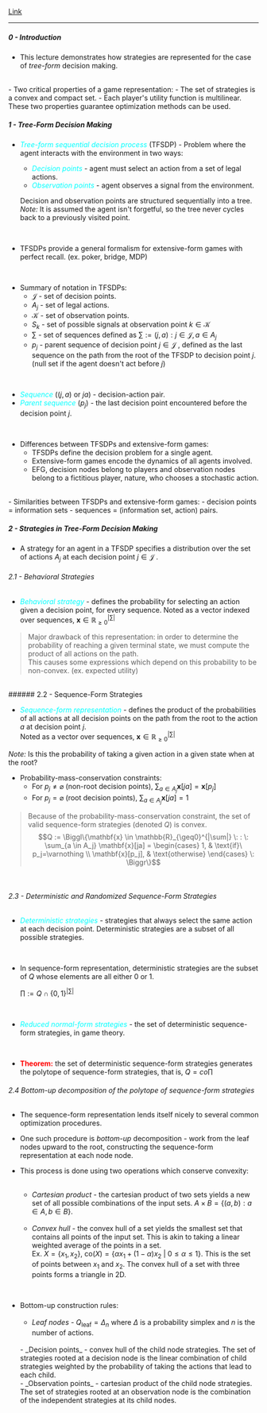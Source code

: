 [Link](https://www.cs.cmu.edu/~sandholm/cs15-888F21/L02_sequence_form.pdf)
***

##### 0 - Introduction

- This lecture demonstrates how strategies are represented for the case of _tree-form_ decision making.
<br/>
- Two critical properties of a game representation:
	- The set of strategies is a convex and compact set.
	- Each player's utility function is multilinear.
These two properties guarantee optimization methods can be used.
<br/>

##### 1 - Tree-Form Decision Making

- <span style="color:cyan"><i>Tree-form sequential decision process</i></span> (TFSDP) - Problem where the agent interacts with the environment in two ways:
	- <span style="color:cyan"><i>Decision points</i></span> - agent must select an action from a set of legal actions.
	- <span style="color:cyan"><i>Observation points</i></span> - agent observes a signal from the environment.
	
	Decision and observation points are structured sequentially into a tree. <br/>
	_Note:_ It is assumed the agent isn't forgetful, so the tree never cycles back to a previously visited point.
<br/>

- TFSDPs provide a general formalism for extensive-form games with perfect recall.
   (ex. poker, bridge, MDP) 
<br/>

- Summary of notation in TFSDPs: <br/>
	- $\mathcal{J}$ - set of decision points. <br/>
	- $A_j$ - set of legal actions. <br/>
	- $\mathcal{K}$ - set of observation points. <br/>
	- $S_k$ - set of possible signals at observation point $k \in \mathcal{K}$ <br/>
	- $\sum$ - set of sequences defined as $\sum := {(j,a): j \in \mathcal{J}, a \in A_j}$ <br/>
	 - $p_j$ - parent sequence of decision point $j \in \mathcal{J}$ , defined as the last sequence on the path from the root of the TFSDP to decision point $j$.
	   (null set if the agent doesn't act before $j$)
<br/>

- <span style="color:cyan"><i>Sequence</i></span> ($(j,a)$ or $ja$) - decision-action pair.
- <span style="color:cyan"><i>Parent sequence</i></span> ($p_j$) - the last decision point encountered before the decision point $j$.
<br/>

- Differences between TFSDPs and extensive-form games:
	- TFSDPs define the decision problem for a single agent.
	- Extensive-form games encode the dynamics of all agents involved. 
	- EFG, decision nodes belong to players and observation nodes belong to a fictitious player, nature, who chooses a stochastic action.
<br/>
- Similarities between TFSDPs and extensive-form games:
	- decision points = information sets
	- sequences = (information set, action) pairs.
<br/>

##### 2 - Strategies in Tree-Form Decision Making

- A strategy for an agent in a TFSDP specifies a distribution over the set of actions $A_j$ at each decision point $j \in \mathcal{J}$ .

###### 2.1 - Behavioral Strategies

- <span style="color:cyan"><i>Behavioral strategy</i></span> - defines the probability for selecting an action given a decision point, for every sequence. Noted as a vector indexed over sequences, $\mathbf{x} \in \mathbb{R}_{\geq0}^{|\sum|}$

> Major drawback of this representation: in order to determine the probability of reaching a given terminal state, we must compute the product of all actions on the path.<br/>
> This causes some expressions which depend on this probability to be non-convex.
> (ex. expected utility)
<br/>
###### 2.2 - Sequence-Form Strategies

- <span style="color:cyan"><i>Sequence-form representation</i></span> - defines the product of the probabilities of all actions at all decision points on the path from the root to the action $a$ at decision point $j$. <br/> Noted as a vector over sequences, $\mathbf{x} \in \mathbb{R}_{\geq0}^{|\sum|}$ <br/>

_Note:_ Is this the probability of taking a given action in a given state when at the root? <br/>

- Probability-mass-conservation constraints:
	- For $p_j \neq \varnothing$ (non-root decision points),   $\sum_{a \in A_j} \mathbf{x}[ja] = \mathbf{x}[p_j]$
	- For $p_j = \varnothing$ (root decision points), $\sum_{a \in A_j}\mathbf{x}[ja] = 1$ 

> Because of the probability-mass-conservation constraint, the set of valid sequence-form strategies (denoted $Q$) is convex.
> $$Q := \Biggl\{\mathbf{x} \in \mathbb{R}_{\geq0}^{|\sum|} \: : \: \sum_{a \in A_j} \mathbf{x}[ja] = \begin{cases} 1, & \text{if}\ p_j=\varnothing \\ \mathbf{x}[p_j], & \text{otherwise} \end{cases} \: \Biggr\}$$
<br/>

###### 2.3 - Deterministic and Randomized Sequence-Form Strategies

- <span style="color:cyan"><i>Deterministic strategies</i></span> - strategies that always select the same action at each decision point. Deterministic strategies are a subset of all possible strategies.
<br/>

- In sequence-form representation, deterministic strategies are the subset of $Q$ whose elements are all either $0$ or $1$.

   $\prod := Q \cap \{0, 1\}^{|\sum|}$ 
<br/>

- <span style="color:cyan"><i>Reduced normal-form strategies</i></span> - the set of deterministic sequence-form strategies, in game theory.
<br/>

- <span style="color:red"><b>Theorem:</b></span> the set of deterministic sequence-form strategies generates the polytope of sequence-form strategies, that is, $Q = co\prod$ 

###### 2.4 Bottom-up decomposition of the polytope of sequence-form strategies

- The sequence-form representation lends itself nicely to several common optimization procedures.
  <br/>

- One such procedure is _bottom-up_ decomposition - work from the leaf nodes upward to the root, constructing the sequence-form representation at each node node.
  <br/>

- This process is done using two operations which conserve convexity: <br/><br/>
	- _Cartesian product_ - the cartesian product of two sets yields a new set of all possible combinations of the input sets. $A \times B = \{(a,b) : a \in A, b \in B\}$. <br/> <br/>
	- _Convex hull_ - the convex hull of a set yields the smallest set that contains all points of the input set. This is akin to taking a linear weighted average of the points in a set. <br/>
	   Ex. $X=\{x_1, x_2\}, \: \textrm{co}(X)=\{\alpha x_1 + (1-\alpha)x_2 \: | \: 0 \leq \alpha \leq 1\}$. This is the set of points between $x_1$ and $x_2$. The convex hull of a set with three points forms a triangle in 2D.
<br/>

- Bottom-up construction rules: <br/> <br/>
	- _Leaf nodes_ - $Q_{\text{leaf}}=\Delta_n$ where $\Delta$ is a probability simplex and $n$ is the number of actions. 
	<br/>
	- _Decision points_ - convex hull of the child node strategies. The set of strategies rooted at a decision node is the linear combination of child strategies weighted by the probability of taking the actions that lead to each child.
	<br/>
	- _Observation points_ - cartesian product of the child node strategies. The set of strategies rooted at an observation node is the combination of the independent strategies at its child nodes.


